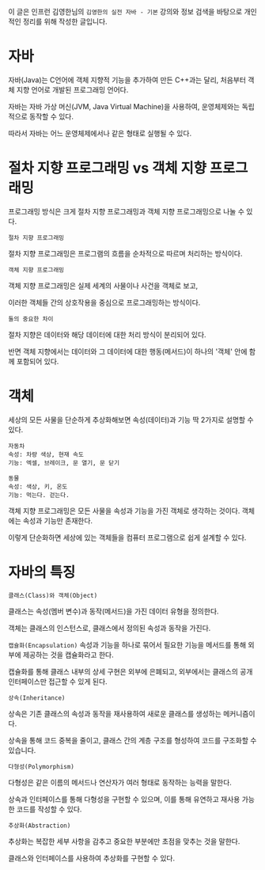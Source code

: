 이 글은 인프런 김영한님의 `김영한의 실전 자바 - 기본` 강의와 정보 검색을 바탕으로 개인적인 정리를 위해 작성한 글입니다.

# 자바
자바(Java)는 C언어에 객체 지향적 기능을 추가하여 만든 C++과는 달리, 처음부터 객체 지향 언어로 개발된 프로그래밍 언어다.

자바는 자바 가상 머신(JVM, Java Virtual Machine)을 사용하여, 운영체제와는 독립적으로 동작할 수 있다.

따라서 자바는 어느 운영체제에서나 같은 형태로 실행될 수 있다.

# 절차 지향 프로그래밍 vs 객체 지향 프로그래밍
프로그래밍 방식은 크게 절차 지향 프로그래밍과 객체 지향 프로그래밍으로 나눌 수 있다.

`절차 지향 프로그래밍`

절차 지향 프로그래밍은 프로그램의 흐름을 순차적으로 따르며 처리하는 방식이다. 

`객체 지향 프로그래밍`

객체 지향 프로그래밍은 실제 세계의 사물이나 사건을 객체로 보고, 

이러한 객체들 간의 상호작용을 중심으로 프로그래밍하는 방식이다.

`둘의 중요한 차이`

절차 지향은 데이터와 해당 데이터에 대한 처리 방식이 분리되어 있다. 

반면 객체 지향에서는 데이터와 그 데이터에 대한 행동(메서드)이 하나의 '객체' 안에 함께 포함되어 있다.

# 객체
세상의 모든 사물을 단순하게 추상화해보면 속성(데이터)과 기능 딱 2가지로 설명할 수 있다.
```
자동차
속성: 차량 색상, 현재 속도
기능: 엑셀, 브레이크, 문 열기, 문 닫기
```
```
동물
속성: 색상, 키, 온도
기능: 먹는다. 걷는다.
```
객체 지향 프로그래밍은 모든 사물을 속성과 기능을 가진 객체로 생각하는 것이다. 객체에는 속성과 기능만 존재한다.

이렇게 단순화하면 세상에 있는 객체들을 컴퓨터 프로그램으로 쉽게 설계할 수 있다.

# 자바의 특징
`클래스(Class)와 객체(Object)`

클래스는 속성(멤버 변수)과 동작(메서드)을 가진 데이터 유형을 정의한다.

객체는 클래스의 인스턴스로, 클래스에서 정의된 속성과 동작을 가진다.

`캡슐화(Encapsulation)`
속성과 기능을 하나로 묶어서 필요한 기능을 메서드를 통해 외부에 제공하는 것을 캡슐화라고 한다.

캡슐화를 통해 클래스 내부의 상세 구현은 외부에 은폐되고, 외부에서는 클래스의 공개 인터페이스만 접근할 수 있게 된다.

`상속(Inheritance)`

상속은 기존 클래스의 속성과 동작을 재사용하여 새로운 클래스를 생성하는 메커니즘이다.

상속을 통해 코드 중복을 줄이고, 클래스 간의 계층 구조를 형성하여 코드를 구조화할 수 있습니다.

`다형성(Polymorphism)`

다형성은 같은 이름의 메서드나 연산자가 여러 형태로 동작하는 능력을 말한다.

상속과 인터페이스를 통해 다형성을 구현할 수 있으며, 이를 통해 유연하고 재사용 가능한 코드를 작성할 수 있다.

`추상화(Abstraction)`


추상화는 복잡한 세부 사항을 감추고 중요한 부분에만 초점을 맞추는 것을 말한다.

클래스와 인터페이스를 사용하여 추상화를 구현할 수 있다.
